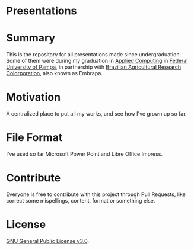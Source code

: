 # Presentations

# Summary

This is the repository for all presentations made since undergraduation. Some of them were during my graduation in [Applied Computing](http://cursos.unipampa.edu.br/cursos/ppgcap/) in [Federal University of Pampa](http://novoportal.unipampa.edu.br/novoportal/), in partnership with [Brazilian Agricultural Research Colorporation](https://www.embrapa.br/en/international), also known as Embrapa.

# Motivation

A centralized place to put all my works, and see how I've grown up so far.

# File Format 

I've used so far Microsoft Power Point and Libre Office Impress.

# Contribute

Everyone is free to contribute with this project through Pull Requests, like correct some mispellings, content, format or something else.

# License

[GNU General Public License v3.0](https://github.com/Lubrum/Brazilian-Milk-Production/blob/master/LICENSE).